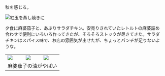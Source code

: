 秋を感じる。

![紅玉を蒸し焼きに](https://photos.old.apkas.net/medium/202409/20240926-181142.webp)

夕食に麻婆茄子と、あぶりサラダチキン。安売りされていたレトルトの麻婆詰め合わせで便利にいろいろ作ってきたが、そろそろストックが尽きてきた。サラダチキンはスパイス味で、お店の雰囲気が出せたが、ちょっとパンチが足りないような。

<table>
  <tr>
    <td><img class="caption" src="https://photos.old.apkas.net/medium/202409/20240926-190232.webp" /></td>
    <td><img class="caption" src="https://photos.old.apkas.net/medium/202409/20240926-190442.webp" /></td>
    <td><img class="caption" src="https://photos.old.apkas.net/medium/202409/20240926-191549.webp" /></td>
  </tr>
  <tr>
    <td colspan="3">麻婆茄子の油がやばい</td>
  </tr>
</table>
